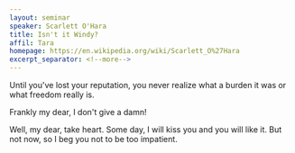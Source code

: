 ```yaml
---
layout: seminar
speaker: Scarlett O'Hara
title: Isn't it Windy?
affil: Tara
homepage: https://en.wikipedia.org/wiki/Scarlett_O%27Hara
excerpt_separator: <!--more-->
---
```

Until you've lost your reputation, you never realize what a burden it was or what freedom really is.

Frankly my dear, I don't give a damn!

<!--more-->
Well, my dear, take heart. Some day, I will kiss you and you will like it. But not now, so I beg you not to be too impatient.